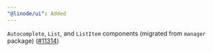 ```yaml
---
"@linode/ui": Added
---
```


`Autocomplete`, `List`, and `ListItem` components (migrated from `manager` package) ([#11314](https://github.com/linode/manager/pull/11314))
